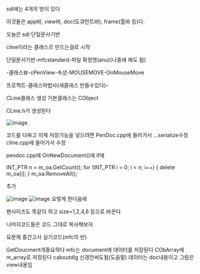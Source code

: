 sdi에는 4개의 방이 있다

이것들은 app바, view바, doc(도큐먼트바), frame(툴바 등)다.

오늘은 sdi 단일문서기반

cline이라는 클래스르 만드는걸로 시작

단일문서기반-mfcstandard-파일 확정명(anu)(나중에 해도 됨)

-클래스뷰-cPenView-속성-MOUSEMOVE-OnMouseMove

프로젝트-클래스마법사(새클래스 만들수있다)-

CLine클래스 생성 기본클래스는 CObject

CLine.h가 생성된다

![image](https://github.com/gryrryfh/visual-programming/assets/50912987/82f12d00-66b9-4c8b-a87b-4baf894fbd85)

코드를 다짜고 이제 저장기능을 넣으려면 PenDoc.cpp에 들어가서
...serialize수정
cline.cpp에 들어가서 수정

pendoc.cpp에 OnNewDocument()에 if에

INT_PTR n = m_oa.GetCount();
for (INT_PTR i = 0; i < n; i++) {
   delete m_oa[i];
}
m_oa.RemoveAll();

추가

![image](https://github.com/gryrryfh/visual-programming/assets/50912987/a2f22467-82df-49cd-b2f4-bdddb88ef71b)
![image](https://github.com/gryrryfh/visual-programming/assets/50912987/aa488e09-ea06-4869-8913-0788b7b4087a)
요렇게 한다음에

펜사이즈도 똑같이 하고  size=1,2,4,8 등으로 바꾼다




나머지코드들은 코드 그대로 복사해보자




요문제 중간고사 실기코드(mfc의 반)




GetDoucment개중요하다
mfc는 document에 데이터를 저장된다 CObArray에m_array로 저장된다
caboutdlg 신경안써도됨(도움말)
데이터는 doc내용이고
그림은 view내용임
